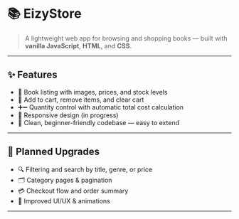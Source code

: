 # 📚 EizyStore

> A lightweight web app for browsing and shopping books — built with **vanilla JavaScript**, **HTML**, and **CSS**.

---

## ✨ Features

- 📖 Book listing with images, prices, and stock levels  
- 🛒 Add to cart, remove items, and clear cart  
- ➕➖ Quantity control with automatic total cost calculation  
- 📱 Responsive design (in progress)  
- 🌱 Clean, beginner-friendly codebase — easy to extend  

---

## 🚀 Planned Upgrades

- 🔍 Filtering and search by title, genre, or price  
- 🗂 Category pages & pagination  
- 💳 Checkout flow and order summary  
- 🎨 Improved UI/UX & animations  

---

